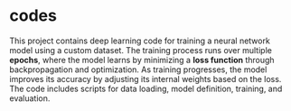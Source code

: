 # codes
This project contains deep learning code for training a neural network model using a custom dataset. The training process runs over multiple **epochs**, where the model learns by minimizing a **loss function** through backpropagation and optimization. As training progresses, the model improves its accuracy by adjusting its internal weights based on the loss. The code includes scripts for data loading, model definition, training, and evaluation.
